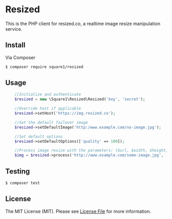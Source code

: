 # Resized

This is the PHP client for resized.co, a realtime image resize manipulation service.

## Install

Via Composer

``` bash
$ composer require square1/resized
```

## Usage

``` php
    //Initialize and authenticate
    $resized = new \Square1\Resized\Resized('key', 'secret');

    //Override host if applicable
    $resized->setHost('https://img.resized.co');

    //Set the default failover image
    $resized->setDefaultImage('http:/www.example.com/no-image.jpg');

    //Set default options
    $resized->setDefaultOptions(['quality' => 100]);

    //Process image resize with the parameters: ($url, $width, $height, $title)
    $img = $resized->process('http://www.example.com/some-image.jpg', '100', '100', 'This is a title');
```

## Testing

``` bash
$ composer test
```

## License

The MIT License (MIT). Please see [License File](LICENSE.md) for more information.
